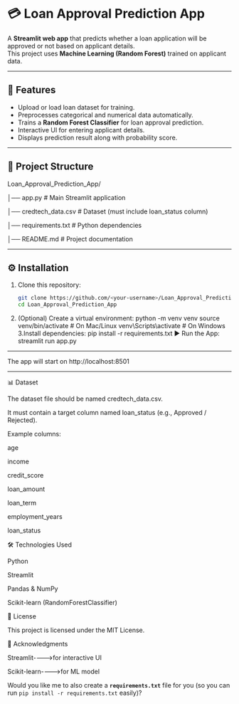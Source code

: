 # 💳 Loan Approval Prediction App
A **Streamlit web app** that predicts whether a loan application will be approved or not based on applicant details.  
This project uses **Machine Learning (Random Forest)** trained on applicant data.

---

## 🚀 Features
- Upload or load loan dataset for training.  
- Preprocesses categorical and numerical data automatically.  
- Trains a **Random Forest Classifier** for loan approval prediction.  
- Interactive UI for entering applicant details.  
- Displays prediction result along with probability score.  

---
## 📂 Project Structure
Loan_Approval_Prediction_App/

│── app.py # Main Streamlit application

│── credtech_data.csv # Dataset (must include loan_status column)

│── requirements.txt # Python dependencies

│── README.md # Project documentation

---

## ⚙️ Installation

1. Clone this repository:
   ```bash
   git clone https://github.com/<your-username>/Loan_Approval_Prediction_App.git
   cd Loan_Approval_Prediction_App

2. (Optional) Create a virtual environment:
   python -m venv venv
   source venv/bin/activate   # On Mac/Linux
   venv\Scripts\activate      # On Windows
3.Install dependencies:
   pip install -r requirements.txt
▶️ Run the App:
   streamlit run app.py
---

The app will start on http://localhost:8501

---
📊 Dataset

The dataset file should be named credtech_data.csv.

It must contain a target column named loan_status (e.g., Approved / Rejected).

Example columns:

age

income

credit_score

loan_amount

loan_term

employment_years

loan_status

🛠️ Technologies Used

Python

Streamlit

Pandas & NumPy

Scikit-learn (RandomForestClassifier)

📜 License

This project is licensed under the MIT License.

🙌 Acknowledgments

Streamlit---->for interactive UI

Scikit-learn---->for ML model

Would you like me to also create a **`requirements.txt`** file for you (so you can run `pip install -r requirements.txt` easily)?
